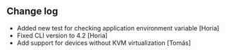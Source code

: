 Change log
-----------

* 	Added new test for checking application environment variable [Horia]
*	Fixed CLI version to 4.2 [Horia]
* 	Add support for devices without KVM virtualization [Tomás]

